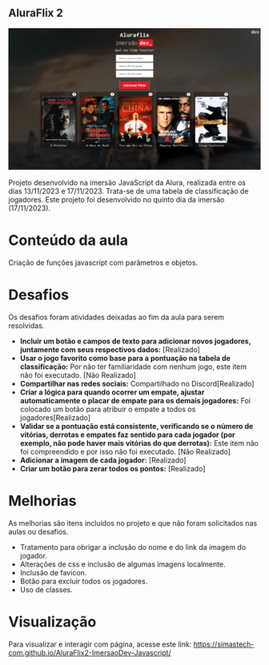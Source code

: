 ## AluraFlix 2

<img src="https://github.com/simastech-com/AluraFlix2-ImersaoDev-Javascript/blob/main/img/splash.png" width="600">

Projeto desenvolvido na imersão JavaScript da Alura, realizada entre os dias 13/11/2023 e 17/11/2023. Trata-se de uma tabela de classificação de jogadores. Este projeto foi desenvolvido no quinto dia da imersão (17/11/2023). 

# Conteúdo da aula
Criação de funções javascript com parâmetros e objetos.

# Desafios
Os desafios foram atividades deixadas ao fim da aula para serem resolvidas.

<ul>
    <li><b>Incluir um botão e campos de texto para adicionar novos jogadores, juntamente com seus respectivos dados:</b> [Realizado]</li>
    <li><b>Usar o jogo favorito como base para a pontuação na tabela de classificação:</b> Por não ter familiaridade com nenhum jogo, este item não foi executado. [Não Realizado]</li>
    <li><b>Compartilhar nas redes sociais:</b> Compartilhado no Discord[Realizado]</li>
    <li><b>Criar a lógica para quando ocorrer um empate, ajustar automaticamente o placar de empate para os demais jogadores:</b> Foi colocado um botão para atribuir o empate a todos os jogadores[Realizado]</li>
    <li><b>Validar se a pontuação está consistente, verificando se o número de vitórias, derrotas e empates faz sentido para cada jogador (por exemplo, não pode haver mais vitórias do que derrotas):</b> Este item não foi compreendido e por isso não foi executado. [Não Realizado]</li>
    <li><b>Adicionar a imagem de cada jogador:</b> [Realizado]</li>
    <li><b>Criar um botão para zerar todos os pontos:</b> [Realizado]</li>
</ul>

# Melhorias
As melhorias são itens incluídos no projeto e que não foram solicitados nas aulas ou desafios.

<ul>
    <li>Tratamento para obrigar a inclusão do nome e do link da imagem do jogador.</li>
    <li>Alterações de css e inclusão de algumas imagens localmente.</li>
    <li>Inclusão de favicon.</li>
    <li>Botão para excluir todos os jogadores.</li>
    <li>Uso de classes.</li>
</ul>

# Visualização
Para visualizar e interagir com  página, acesse este link: https://simastech-com.github.io/AluraFlix2-ImersaoDev-Javascript/

